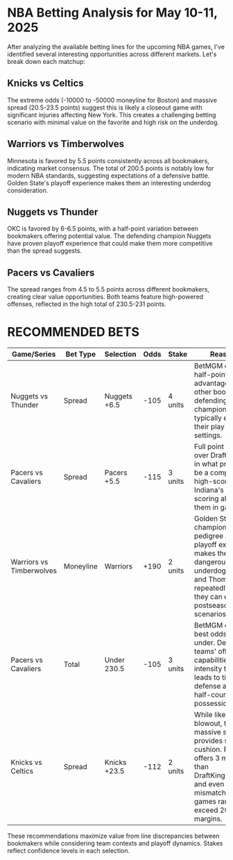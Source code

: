 # NBA Betting Analysis for May 10-11, 2025

After analyzing the available betting lines for the upcoming NBA games, I've identified several interesting opportunities across different markets. Let's break down each matchup:

## Knicks vs Celtics
The extreme odds (-10000 to -50000 moneyline for Boston) and massive spread (20.5-23.5 points) suggest this is likely a closeout game with significant injuries affecting New York. This creates a challenging betting scenario with minimal value on the favorite and high risk on the underdog.

## Warriors vs Timberwolves
Minnesota is favored by 5.5 points consistently across all bookmakers, indicating market consensus. The total of 200.5 points is notably low for modern NBA standards, suggesting expectations of a defensive battle. Golden State's playoff experience makes them an interesting underdog consideration.

## Nuggets vs Thunder
OKC is favored by 6-6.5 points, with a half-point variation between bookmakers offering potential value. The defending champion Nuggets have proven playoff experience that could make them more competitive than the spread suggests.

## Pacers vs Cavaliers
The spread ranges from 4.5 to 5.5 points across different bookmakers, creating clear value opportunities. Both teams feature high-powered offenses, reflected in the high total of 230.5-231 points.

# RECOMMENDED BETS

| Game/Series | Bet Type | Selection | Odds | Stake | Reasoning |
|-------------|----------|-----------|------|-------|-----------|
| Nuggets vs Thunder | Spread | Nuggets +6.5 | -105 | 4 units | BetMGM offers a half-point advantage over other books for the defending champions who typically elevate their play in playoff settings. |
| Pacers vs Cavaliers | Spread | Pacers +5.5 | -115 | 3 units | Full point advantage over DraftKings' line in what projects to be a competitive, high-scoring affair. Indiana's pace and scoring ability keeps them in games. |
| Warriors vs Timberwolves | Moneyline | Warriors | +190 | 2 units | Golden State's championship pedigree and playoff experience makes them dangerous underdogs. Curry and Thompson have repeatedly shown they can elevate in postseason scenarios. |
| Pacers vs Cavaliers | Total | Under 230.5 | -105 | 3 units | BetMGM offers the best odds on this under. Despite both teams' offensive capabilities, playoff intensity typically leads to tighter defense and more half-court possessions. |
| Knicks vs Celtics | Spread | Knicks +23.5 | -112 | 2 units | While likely a blowout, this massive spread provides significant cushion. FanDuel offers 3 more points than DraftKings/BetMGM, and even in extreme mismatches, NBA games rarely exceed 20+ point margins. |

These recommendations maximize value from line discrepancies between bookmakers while considering team contexts and playoff dynamics. Stakes reflect confidence levels in each selection.